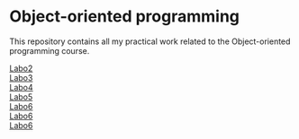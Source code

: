 # Object-oriented programming
This repository contains all my practical work related to the Object-oriented programming course.


[Labo2](Labo2) <br>
[Labo3](Labo3) <br>
[Labo4](Labo4) <br>
[Labo5](Labo5) <br>
[Labo6](Labo6) <br>
[Labo6](Labo7) <br>
[Labo6](Labo8) <br>
